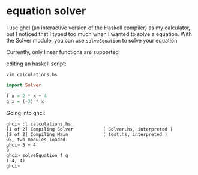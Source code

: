 # equation solver

I use ghci (an interactive version of the Haskell compiler) as my calculator, but I noticed that I typed too much when I wanted to solve a equation.
With the Solver module, you can use ```solveEquation``` to solve your equation

Currently, only linear functions are supported

editing an haskell script:

```Shell
vim calculations.hs
```

```Haskell
import Solver

f x = 2 * x + 4
g x = (-3) * x
```

Going into ghci:

```Shell
ghci> :l calculations.hs
[1 of 2] Compiling Solver           ( Solver.hs, interpreted )
[2 of 2] Compiling Main             ( test.hs, interpreted )
Ok, two modules loaded.
ghci> 5 + 4
9
ghci> solveEquation f g
(-4,-4)
ghci>
```

